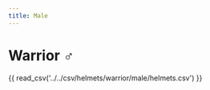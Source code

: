 ```yaml
---
title: Male
---
```


# Warrior :male_sign:

{{ read_csv('../../csv/helmets/warrior/male/helmets.csv') }}
